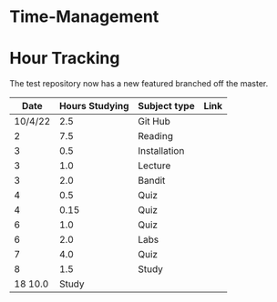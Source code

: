 # Time-Management
# Hour Tracking

The test repository now has a new featured branched off the master.

Date | Hours Studying | Subject type | Link
------------ | ------------- | ------------- | -------------
10/4/22 | 2.5 | Git Hub | 
2 | 7.5 | Reading | 
3 | 0.5 | Installation | 
3 | 1.0 | Lecture | 
3 | 2.0 | Bandit | 
4 | 0.5 |   Quiz  | 
4 | 0.15|   Quiz  | 
6 | 1.0 |   Quiz  | 
6 | 2.0 | Labs    | 
7 | 4.0 | Quiz    | 
8 | 1.5 | Study   | 
18 10.0 | Study   | 